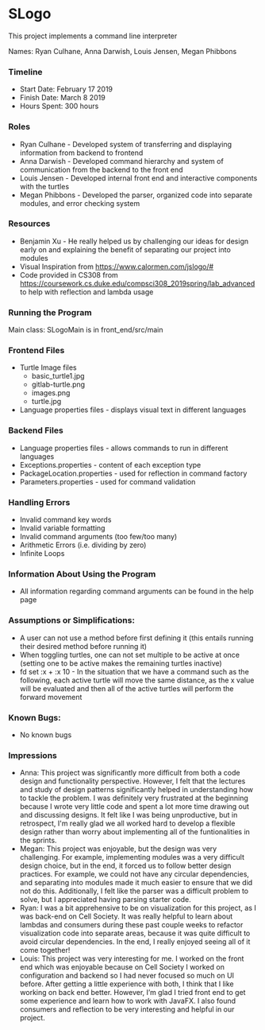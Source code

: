 SLogo
====

This project implements a command line interpreter

Names: Ryan Culhane, Anna Darwish, Louis Jensen, Megan Phibbons

### Timeline

* Start Date: February 17 2019
* Finish Date: March 8 2019
* Hours Spent: 300 hours

### Roles

* Ryan Culhane - Developed system of transferring and displaying information from backend to frontend
* Anna Darwish - Developed command hierarchy and system of communication from the backend to the front end
* Louis Jensen - Developed internal front end and interactive components with the turtles
* Megan Phibbons - Developed the parser, organized code into separate modules, and error checking system


### Resources 

* Benjamin Xu - He really helped us by challenging our ideas for design early on and explaining the benefit of separating our project into modules
* Visual Inspiration from https://www.calormen.com/jslogo/#
* Code provided in CS308 from https://coursework.cs.duke.edu/compsci308_2019spring/lab_advanced to help with reflection and lambda usage

### Running the Program

Main class: SLogoMain is in front_end/src/main

### Frontend Files

* Turtle Image files
    * basic_turtle1.jpg
    * gitlab-turtle.png
    * images.png
    * turtle.jpg
* Language properties files - displays visual text in different languages
    

### Backend Files

* Language properties files - allows commands to run in different languages
* Exceptions.properties - content of each exception type
* PackageLocation.properties - used for reflection in command factory
* Parameters.properties - used for command validation


### Handling Errors

* Invalid command key words
* Invalid variable formatting
* Invalid command arguments (too few/too many)
* Arithmetic Errors (i.e. dividing by zero)
* Infinite Loops

### Information About Using the Program

* All information regarding command arguments can be found in the help page

### Assumptions or Simplifications:

* A user can not use a method before first defining it (this entails running their desired method before running it)
* When toggling turtles, one can not set multiple to be active at once (setting one to be active makes the remaining turtles inactive)
* fd set :x + :x 10 - In the situation that we have a command such as the following, each active turtle will move the same distance, as the x value
 will be evaluated and then all of the active turtles will perform the forward movement

### Known Bugs:

* No known bugs

### Impressions

* Anna: This project was significantly more difficult from both a code design and functionality perspective. However, I felt 
 that the lectures and study of design patterns significantly helped in understanding how to tackle the problem. I was definitely very 
 frustrated at the beginning because I wrote very little code and spent a lot more time drawing out and discussing designs. 
 It felt like I was being unproductive, but in retrospect, I'm really glad we all worked hard to develop a flexible design rather 
 than worry about implementing all of the funtionalities in the sprints.
* Megan: This project was enjoyable, but the design was very challenging. For example, implementing modules was a very difficult 
  design choice, but in the end, it forced us to follow better design practices. For example, we could not have any 
  circular dependencies, and separating into modules made it much easier to ensure that we did not do this. Additionally, I 
  felt like the parser was a difficult problem to solve, but I appreciated  having parsing starter code. 
* Ryan: I was a bit apprehensive to be on visualization for this project, as I was back-end on Cell Society. It was really helpful 
  to learn about lambdas and consumers during these past couple weeks to refactor visualization code into separate areas, 
  because it was quite difficult to avoid circular dependencies. In the end, I really enjoyed seeing all of it come together!
* Louis: This project was very interesting for me. I worked on the front end which was enjoyable because on Cell Society I worked on 
  configuration and backend so I had never focused so much on UI before. After getting a little experience with both, I think that I 
  like working on back end better. However, I’m glad I tried front end to get some experience and learn how to work with JavaFX. I also 
  found consumers and reflection to be very interesting and helpful in our project.

